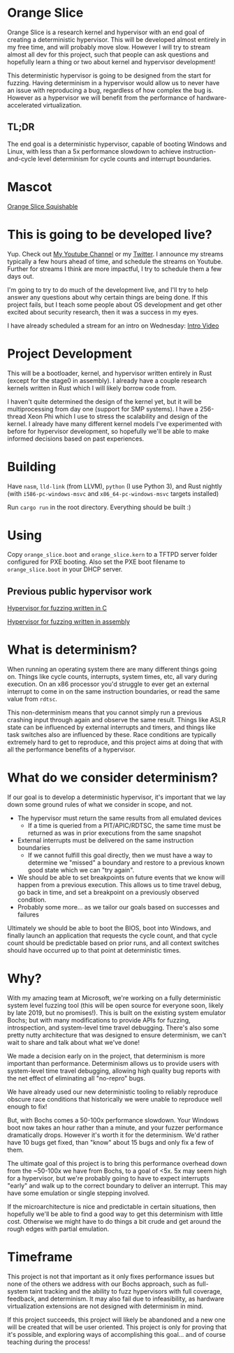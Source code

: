 # Orange Slice

Orange Slice is a research kernel and hypervisor with an end goal of creating a deterministic hypervisor. This will be developed almost entirely in my free time, and will probably move slow. However I will try to stream almost all dev for this project, such that people can ask questions and hopefully learn a thing or two about kernel and hypervisor development!

This deterministic hypervisor is going to be designed from the start for fuzzing. Having determinism in a hypervisor would allow us to never have an issue with reproducing a bug, regardless of how complex the bug is. However as a hypervisor we will benefit from the performance of hardware-accelerated virtualization.

## TL;DR

The end goal is a deterministic hypervisor, capable of booting Windows and Linux, with less than a 5x performance slowdown to achieve instruction-and-cycle level determinism for cycle counts and interrupt boundaries.

# Mascot

[Orange Slice Squishable]

# This is going to be developed live?

Yup. Check out [My Youtube Channel] or my [Twitter]. I announce my streams typically a few hours ahead of time, and schedule the streams on Youtube. Further for streams I think are more impactful, I try to schedule them a few days out.

I'm going to try to do much of the development live, and I'll try to help answer any questions about why certain things are being done. If this project fails, but I teach some people about OS development and get other excited about security research, then it was a success in my eyes.

I have already scheduled a stream for an intro on Wednesday: [Intro Video]

# Project Development

This will be a bootloader, kernel, and hypervisor written entirely in Rust (except for the stage0 in assembly). I already have a couple research kernels written in Rust which I will likely borrow code from.

I haven't quite determined the design of the kernel yet, but it will be multiprocessing from day one (support for SMP systems). I have a 256-thread Xeon Phi which I use to stress the scalability and design of the kernel. I already have many different kernel models I've experimented with before for hypervisor development, so hopefully we'll be able to make informed decisions based on past experiences.

# Building

Have `nasm`, `lld-link` (from LLVM), `python` (I use Python 3), and Rust nightly (with `i586-pc-windows-msvc` and `x86_64-pc-windows-msvc` targets installed)

Run `cargo run` in the root directory. Everything should be built :)

# Using

Copy `orange_slice.boot` and `orange_slice.kern` to a TFTPD server folder configured for PXE booting. Also set the PXE boot filename to `orange_slice.boot` in your DHCP server.

## Previous public hypervisor work

[Hypervisor for fuzzing written in C]

[Hypervisor for fuzzing written in assembly]

# What is determinism?

When running an operating system there are many different things going on. Things like cycle counts, interrupts, system times, etc, all vary during execution. On an x86 processor you'd struggle to ever get an external interrupt to come in on the same instruction boundaries, or read the same value from `rdtsc`.

This non-determinism means that you cannot simply run a previous crashing input through again and observe the same result. Things like ASLR state can be influenced by external interrupts and timers, and things like task switches also are influenced by these. Race conditions are typically extremely hard to get to reproduce, and this project aims at doing that with all the performance benefits of a hypervisor.

# What do we consider determinism?

If our goal is to develop a deterministic hypervisor, it's important that we lay down some ground rules of what we consider in scope, and not.

- The hypervisor must return the same results from all emulated devices
    - If a time is queried from a PIT/APIC/RDTSC, the same time must be returned as was in prior executions from the same snapshot
- External interrupts must be delivered on the same instruction boundaries
    - If we cannot fulfill this goal directly, then we must have a way to determine we "missed" a boundary and restore to a previous known good state which we can "try again".
- We should be able to set breakpoints on future events that we know will happen from a previous execution. This allows us to time travel debug, go back in time, and set a breakpoint on a previously observed condition.
- Probably some more... as we tailor our goals based on successes and failures

Ultimately we should be able to boot the BIOS, boot into Windows, and finally launch an application that requests the cycle count, and that cycle count should be predictable based on prior runs, and all context switches should have occurred up to that point at deterministic times.

# Why?

With my amazing team at Microsoft, we're working on a fully deterministic system level fuzzing tool (this will be open source for everyone soon, likely by late 2019, but no promises!). This is built on the existing system emulator Bochs; but with many modifications to provide APIs for fuzzing, introspection, and system-level time travel debugging. There's also some pretty nutty architecture that was designed to ensure determinism, we can't wait to share and talk about what we've done!

We made a decision early on in the project, that determinism is more important than performance. Determinism allows us to provide users with system-level time travel debugging, allowing high quality bug reports with the net effect of eliminating all "no-repro" bugs.

We have already used our new deterministic tooling to reliably reproduce obscure race conditions that historically we were unable to reproduce well enough to fix!

But, with Bochs comes a 50-100x performance slowdown. Your Windows boot now takes an hour rather than a minute, and your fuzzer performance dramatically drops. However it's worth it for the determinism. We'd rather have 10 bugs get fixed, than "know" about 15 bugs and only fix a few of them.

The ultimate goal of this project is to bring this performance overhead down from the ~50-100x we have from Bochs, to a goal of <5x. 5x may seem high for a hypervisor, but we're probably going to have to expect interrupts "early" and walk up to the correct boundary to deliver an interrupt. This may have some emulation or single stepping involved.

If the microarchitecture is nice and predictable in certain situations, then hopefully we'll be able to find a good way to get this determinism with little cost. Otherwise we might have to do things a bit crude and get around the rough edges with partial emulation.

# Timeframe

This project is not that important as it only fixes performance issues but none of the others we address with our Bochs approach, such as full-system taint tracking and the ability to fuzz hypervisors with full coverage, feedback, and determinism. It may also fail due to infeasibility, as hardware virtualization extensions are not designed with determinism in mind.

If this project succeeds, this project will likely be abandoned and a new one will be created that will be user oriented. This project is only for proving that it's possible, and exploring ways of accomplishing this goal... and of course teaching during the process!

[Orange Slice Squishable]: http://www.squishable.com/pc/comfortfood_orange_slice/Big_Animals/Comfort+Food+Orange+Slice

[My Youtube Channel]: https://www.youtube.com/user/gamozolabs
[Twitter]: https://twitter.com/gamozolabs
[Hypervisor for fuzzing written in C]: https://github.com/gamozolabs/falkervisor_grilled_cheese
[Hypervisor for fuzzing written in assembly]: https://github.com/gamozolabs/falkervisor_beta
[Intro Video]: https://youtu.be/okSUAlx_58Y
